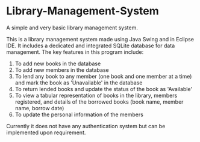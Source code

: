# Library-Management-System
A simple and very basic library management system.

This is a library management system made using Java Swing and in Eclipse IDE. It includes a dedicated and integrated SQLite database for data management. The key features in this program include:
1) To add new books in the database
2) To add new members in the database
3) To lend any book to any member (one book and one member at a time) and mark the book as 'Unavailable' in the database
4) To return lended books and update the status of the book as 'Available'
5) To view a tabular representation of books in the library, members registered, and details of the borrowed books (book name, member name, borrow date)
6) To update the personal information of the members

Currently it does not have any authentication system but can be implemented upon requirement.
